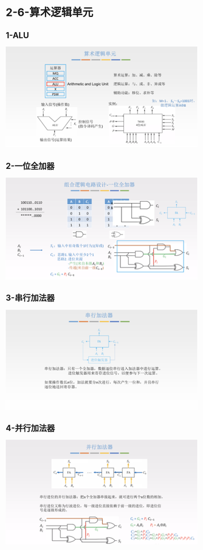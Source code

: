 # 2-6-算术逻辑单元

## 1-ALU

![](../../.gitbook/assets/image%20%28381%29.png)

## 2-一位全加器

![](../../.gitbook/assets/image%20%28104%29.png)

## 3-串行加法器

![](../../.gitbook/assets/image%20%2844%29.png)

## 4-并行加法器

![](../../.gitbook/assets/image%20%2871%29.png)

